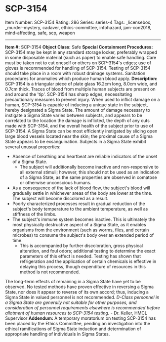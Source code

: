 # SCP-3154
Item Number: SCP-3154
Rating: 286
Series: series-4
Tags: _licensebox, _murder-mystery, cadaver, ethics-committee, infohazard, jam-con2018, mind-affecting, safe, scp, weapon

---

**Item #:** SCP-3154
**Object Class:** Safe
**Special Containment Procedures:** SCP-3154 may be kept in any standard storage locker, preferably wrapped in some disposable material (such as paper) to enable safe handling. Care must be taken not to cut oneself or others on SCP-3154's edges; use of gloves is recommended for handling of SCP-3154.
Testing of SCP-3154 should take place in a room with robust drainage systems. Sanitation procedures for anomalies which produce human blood apply.
**Description:** SCP-3154 is a triangular piece of plate glass 16.2cm long, 8.0cm wide, and 0.7cm thick. Traces of blood from multiple human subjects are present on and around the 'tip'. SCP-3154 has sharp edges, necessitating precautionary measures to prevent injury.
When used to inflict damage on a human, SCP-3154 is capable of inducing a unique state in the subject, hereby designated a Sigma State. The amount of damage necessary to instigate a Sigma State varies between subjects, and appears to be correlated to the location the damage is inflicted, the depth of any cuts made with SCP-3154, and the overall health of the subject prior to use of SCP-3154. A Sigma State can be most efficiently instigated by slicing open large blood vessels located near the skin; the proximal cause of a Sigma State appears to be exsanguination.
Subjects in a Sigma State exhibit several unusual properties:
  * Absence of breathing and heartbeat are reliable indicators of the onset of a Sigma State. 
    * The subject will additionally become inactive and non-responsive to all external stimuli; however, this should not be used as an indication of a Sigma State, as the same properties are observed in comatose or otherwise unconscious humans.
  * As a consequence of the lack of blood flow, the subject's blood will gradually settle in whichever areas of the body are lower at the time. The subject will become discolored as a result.
  * Poorly characterized processes result in gradual reduction of the subject's body temperature to the ambient temperature, as well as stiffness of the limbs.
  * The subject's immune system becomes inactive. This is ultimately the most physically destructive aspect of a Sigma State, as it enables organisms from the environment (such as worms, flies, and certain microbes) to consume the subject's body over an extended period of time. 
    * This is accompanied by further discoloration, gross physical alteration, and foul odors; additional testing to determine the exact parameters of this effect is needed. Testing has shown that refrigeration and the application of certain chemicals is effective in delaying this process, though expenditure of resources in this method is not recommended.

The long-term effects of remaining in a Sigma State have yet to be observed. No tested methods have proven effective in reversing a Sigma State, nor does it appear to reverse of its own accord; thus, inducing a Sigma State in valued personnel is not recommended.
_D-Class personnel in a Sigma State are generally not suitable for other purposes, and consideration of personnel requirements elsewhere is recommended before allotment of human resources to SCP-3154 testing._ \- Dr. Keller, HMCL Supervisor
**Addendum:** A temporary moratorium on testing SCP-3154 has been placed by the Ethics Committee, pending an investigation into the ethical ramifications of Sigma State induction and determination of appropriate handling of individuals in Sigma States.
